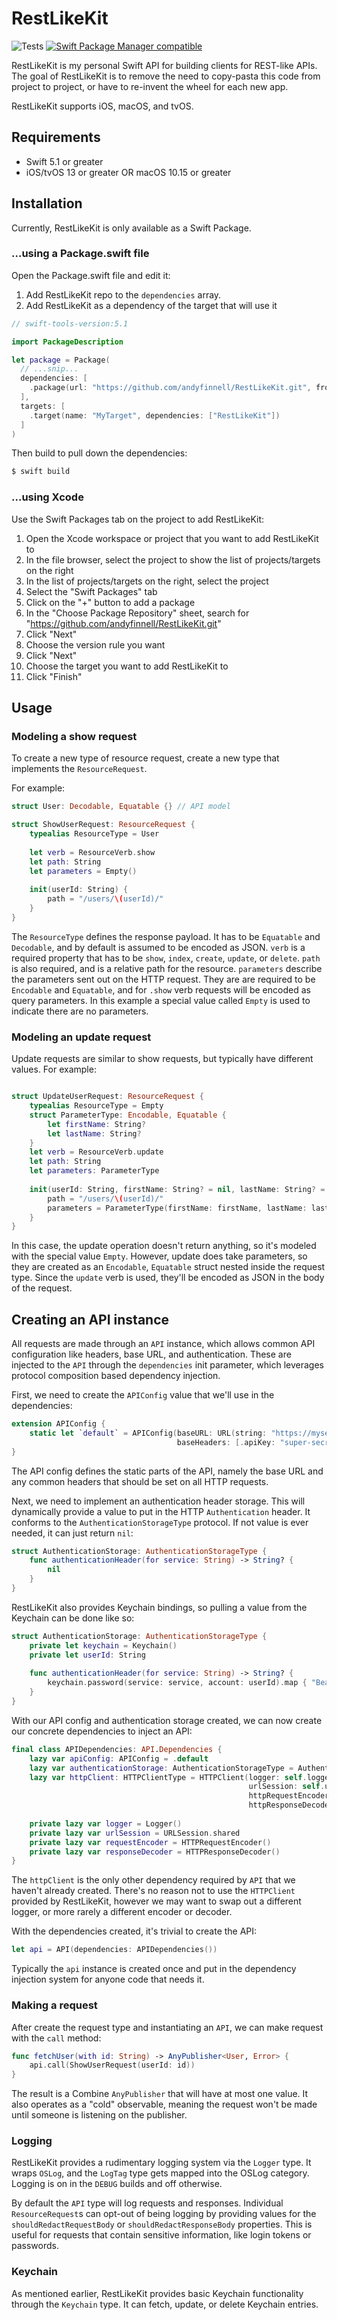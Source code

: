 # RestLikeKit
![Tests](https://github.com/andyfinnell/RestLikeKit/workflows/Tests/badge.svg) [![Swift Package Manager compatible](https://img.shields.io/badge/Swift%20Package%20Manager-compatible-brightgreen.svg)](https://github.com/apple/swift-package-manager)

RestLikeKit is my personal Swift API for building clients for REST-like APIs. The goal of RestLikeKit is to remove the need to copy-pasta this code from project to project, or have to re-invent the wheel for each new app. 

RestLikeKit supports iOS, macOS, and tvOS.

## Requirements

- Swift 5.1 or greater
- iOS/tvOS 13 or greater OR macOS 10.15 or greater

## Installation

Currently, RestLikeKit is only available as a Swift Package.

### ...using a Package.swift file

Open the Package.swift file and edit it:

1. Add RestLikeKit repo to the `dependencies` array.
1. Add RestLikeKit as a dependency of the target that will use it

```Swift
// swift-tools-version:5.1

import PackageDescription

let package = Package(
  // ...snip...
  dependencies: [
    .package(url: "https://github.com/andyfinnell/RestLikeKit.git", from: "0.0.1")
  ],
  targets: [
    .target(name: "MyTarget", dependencies: ["RestLikeKit"])
  ]
)
```

Then build to pull down the dependencies:

```Bash
$ swift build
```

### ...using Xcode

Use the Swift Packages tab on the project to add RestLikeKit:

1. Open the Xcode workspace or project that you want to add RestLikeKit to
1. In the file browser, select the project to show the list of projects/targets on the right
1. In the list of projects/targets on the right, select the project
1. Select the "Swift Packages" tab
1. Click on the "+" button to add a package
1. In the "Choose Package Repository" sheet, search for  "https://github.com/andyfinnell/RestLikeKit.git"
1. Click "Next"
1. Choose the version rule you want
1. Click "Next"
1. Choose the target you want to add RestLikeKit to
1. Click "Finish"

## Usage 

### Modeling a show request

To create a new type of resource request, create a new type that implements the `ResourceRequest`. 

For example:

```Swift
struct User: Decodable, Equatable {} // API model

struct ShowUserRequest: ResourceRequest {
    typealias ResourceType = User
    
    let verb = ResourceVerb.show
    let path: String
    let parameters = Empty()
    
    init(userId: String) {
        path = "/users/\(userId)/"
    }
}
```

The `ResourceType` defines the response payload. It has to be `Equatable` and `Decodable`, and by default is assumed to be encoded as JSON. `verb` is a required property that has to be `show`, `index`, `create`, `update`, or `delete`.  `path` is also required, and is a relative path for the resource. `parameters` describe the parameters sent out on the HTTP request. They are are required to be `Encodable` and `Equatable`, and for `.show` verb requests will be encoded as query parameters. In this example a special value called `Empty` is used to indicate there are no parameters.

### Modeling an update request

Update requests are similar to show requests, but typically have different values. For example:

```Swift

struct UpdateUserRequest: ResourceRequest {
    typealias ResourceType = Empty
    struct ParameterType: Encodable, Equatable {
        let firstName: String?
        let lastName: String?
    }
    let verb = ResourceVerb.update
    let path: String
    let parameters: ParameterType
    
    init(userId: String, firstName: String? = nil, lastName: String? = nil) {
        path = "/users/\(userId)/"
        parameters = ParameterType(firstName: firstName, lastName: lastName)
    }
}
```

In this case, the update operation doesn't return anything, so it's modeled with the special value `Empty`. However, update does take parameters, so they are created as an `Encodable`, `Equatable` struct nested inside the request type. Since the `update` verb is used, they'll be encoded as JSON in the body of the request.

## Creating an API instance

All requests are made through an `API` instance, which allows common API configuration like headers, base URL, and authentication. These are injected to the `API` through the `dependencies` init parameter, which leverages protocol composition based dependency injection.

First, we need to create the `APIConfig` value that we'll use in the dependencies:

```Swift
extension APIConfig {
    static let `default` = APIConfig(baseURL: URL(string: "https://myservice.example.com/api/")!,
                                     baseHeaders: [.apiKey: "super-secret-api-key"])
}
```

The API config defines the static parts of the API, namely the base URL and any common headers that should be set on all HTTP requests.

Next, we need to implement an authentication header storage. This will dynamically provide a value to put in the HTTP `Authentication` header. It conforms to the `AuthenticationStorageType` protocol. If not value is ever needed, it can just return `nil`:

```Swift
struct AuthenticationStorage: AuthenticationStorageType {
    func authenticationHeader(for service: String) -> String? {
        nil
    }
}
```

RestLikeKit also provides Keychain bindings, so pulling a value from the Keychain can be done like so:

```Swift
struct AuthenticationStorage: AuthenticationStorageType {
    private let keychain = Keychain()
    private let userId: String
    
    func authenticationHeader(for service: String) -> String? {
        keychain.password(service: service, account: userId).map { "Bearer \($0)" }
    }
}
```

With our API config and authentication storage created, we can now create our concrete dependencies to inject an API:

```Swift
final class APIDependencies: API.Dependencies {
    lazy var apiConfig: APIConfig = .default
    lazy var authenticationStorage: AuthenticationStorageType = AuthenticationStorage()
    lazy var httpClient: HTTPClientType = HTTPClient(logger: self.logger,
                                                     urlSession: self.urlSession,
                                                     httpRequestEncoder: self.requestEncoder,
                                                     httpResponseDecoder: self.responseDecoder)
    
    private lazy var logger = Logger()
    private lazy var urlSession = URLSession.shared
    private lazy var requestEncoder = HTTPRequestEncoder()
    private lazy var responseDecoder = HTTPResponseDecoder()
}
```

The `httpClient` is the only other dependency required by `API` that we haven't already created. There's no reason not to use the `HTTPClient` provided by RestLikeKit, however we may want to swap out a different logger, or more rarely a different encoder or decoder.

With the dependencies created, it's trivial to create the API:

```Swift
let api = API(dependencies: APIDependencies())
```

Typically the `api` instance is created once and put in the dependency injection system for anyone code that needs it.

### Making a request

After create the request type and instantiating an `API`, we can make request with the `call` method:

```Swift
func fetchUser(with id: String) -> AnyPublisher<User, Error> {
    api.call(ShowUserRequest(userId: id))
}
```

The result is a Combine `AnyPublisher` that will have at most one value. It also operates as a "cold" observable, meaning the request won't be made until someone is listening on the publisher.

### Logging

RestLikeKit provides a rudimentary logging system via the `Logger` type. It wraps `OSLog`, and the `LogTag` type gets mapped into the OSLog category. Logging is on in the `DEBUG` builds and off otherwise.

By default the `API` type will log requests and responses. Individual `ResourceRequest`s can opt-out of being logging by providing values for the `shouldRedactRequestBody` or `shouldRedactResponseBody` properties. This is useful for requests that contain sensitive information, like login tokens or passwords.

### Keychain

As mentioned earlier, RestLikeKit provides basic Keychain functionality through the `Keychain` type. It can fetch, update, or delete Keychain entries.
